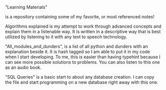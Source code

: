 "Learning Materials"

  is a repository containing some of my favorite, or most referenced notes!
  
  Algorithms explained is my attempt to work through advanced concepts and explain them in a listenable way. It is written in a descriptive way that is best utilized by listening to it with any text to speech technology.
  
  "All_modules_and_dunders", is a list of all python and dunders with an explanation beside it. It is hash tagged so I am able to put it in my code when I start developing. To me, this is easier than having typehint because I can see more possible solutions to problems. You can also listen to this one as an audio book.
  
  "SQL Queries" is a basic start to about any database creation. I can copy the file and start programming on a new database right away with this one.

